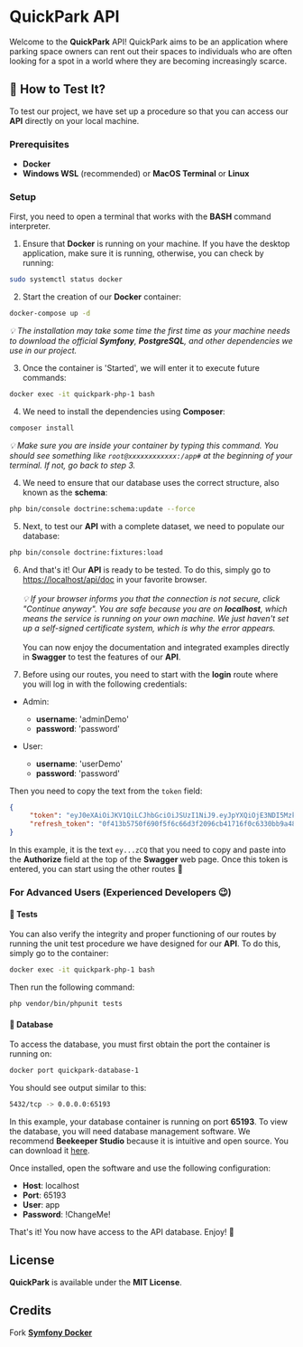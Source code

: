 # QuickPark API

Welcome to the **QuickPark** API! QuickPark aims to be an application where parking space owners can rent out their spaces to individuals who are often looking for a spot in a world where they are becoming increasingly scarce.

## 🎯 How to Test It?

To test our project, we have set up a procedure so that you can access our **API** directly on your local machine.

### Prerequisites

-   **Docker**
-   **Windows WSL** (recommended) or **MacOS Terminal** or **Linux**

### Setup

First, you need to open a terminal that works with the **BASH** command interpreter.

1. Ensure that **Docker** is running on your machine. If you have the desktop application, make sure it is running, otherwise, you can check by running:

```bash
sudo systemctl status docker
```

2. Start the creation of our **Docker** container:

```bash
docker-compose up -d
```

_💡 The installation may take some time the first time as your machine needs to download the official **Symfony**, **PostgreSQL**, and other dependencies we use in our project._

3. Once the container is 'Started', we will enter it to execute future commands:

```bash
docker exec -it quickpark-php-1 bash
```

4. We need to install the dependencies using **Composer**:

```bash
composer install
```

_💡 Make sure you are inside your container by typing this command. You should see something like `root@xxxxxxxxxxxx:/app#` at the beginning of your terminal. If not, go back to step 3._

<!--
2. Generate JWT keys

```bash
php bin/console lexik:jwt:generate-keypair
``` -->

4. We need to ensure that our database uses the correct structure, also known as the **schema**:

```bash
php bin/console doctrine:schema:update --force
```

5. Next, to test our **API** with a complete dataset, we need to populate our database:

```bash
php bin/console doctrine:fixtures:load
```

6. And that's it! Our **API** is ready to be tested. To do this, simply go to [https://localhost/api/doc](https://localhost/api/doc) in your favorite browser. <br><br>
    _💡 If your browser informs you that the connection is not secure, click "Continue anyway". You are safe because you are on **localhost**, which means the service is running on your own machine. We just haven't set up a self-signed certificate system, which is why the error appears._ <br><br>
    You can now enjoy the documentation and integrated examples directly in **Swagger** to test the features of our **API**.

7. Before using our routes, you need to start with the **login** route where you will log in with the following credentials:

- Admin:
    -   **username**: 'adminDemo'
    -   **password**: 'password'

- User:
    -   **username**: 'userDemo'
    -   **password**: 'password'

Then you need to copy the text from the `token` field:

```json
{
     "token": "eyJ0eXAiOiJKV1QiLCJhbGciOiJSUzI1NiJ9.eyJpYXQiOjE3NDI5Mzk5MzYsImV4cCI6MTc0Mjk0MzUzNiwicm9sZXMiOlsiUk9MRV9BRE1JTiIsIlJPTEVfVVNFUiJdLCJ1c2VybmFtZSI6InZpbnZpbiJ9.CKb3UbcRBJUE_KKGpNEC7x8GBTyq7xncYZCMbcwWsC3Ipt2bWNX8pPROlXosE5axVwoP-F5-6xo86BzZdGCBJ_p9B6udnDXVSYgZzWPZoJKmR5o708ZseeNwHQBUSvtNPX4GIHGGHSaJ4cxQUeBr66u3RFbZBUSsb-TGunMtCOTbHlibrrMt3xhjH2a9-c2gYq6R-3jnie2eTi8Q-43iWcOhqDZ-52f7JibFN7HzmygzTVKEzuWALh-IhvZoHMm6Qx85blz8piF3ROT3vx_R3b1tOdDSkx1dpWLRgyXCkT_zrq1_gkMaBoju_ct8m2TN2QCLMxZd1oGg2Dg1BiXzCQ",
     "refresh_token": "0f413b5750f690f5f6c66d3f2096cb41716f0c6330bb9a48c7b019ca30fb2df984f805b1d9edd06155bc412f28ea5cb4d3ef5891de023e8c1944846411709602"
}
```
In this example, it is the text `ey...zCQ` that you need to copy and paste into the **Authorize** field at the top of the **Swagger** web page. Once this token is entered, you can start using the other routes 🥳

### For Advanced Users (Experienced Developers 😉)

#### 🧪 Tests

You can also verify the integrity and proper functioning of our routes by running the unit test procedure we have designed for our **API**. To do this, simply go to the container:

```bash
docker exec -it quickpark-php-1 bash
```

Then run the following command:

```bash
php vendor/bin/phpunit tests
```

#### 💾 Database

To access the database, you must first obtain the port the container is running on:

```bash
docker port quickpark-database-1  
```

You should see output similar to this:

```bash
5432/tcp -> 0.0.0.0:65193
```

In this example, your database container is running on port **65193**. To view the database, you will need database management software. We recommend **Beekeeper Studio** because it is intuitive and open source. You can download it [here](https://www.beekeeperstudio.io).

Once installed, open the software and use the following configuration:

- **Host**: localhost  
- **Port**: 65193  
- **User**: app  
- **Password**: !ChangeMe!  

That's it! You now have access to the API database. Enjoy! 🥳

## License

**QuickPark** is available under the **MIT License**.

## Credits

Fork [**Symfony Docker**](https://github.com/dunglas/symfony-docker)
